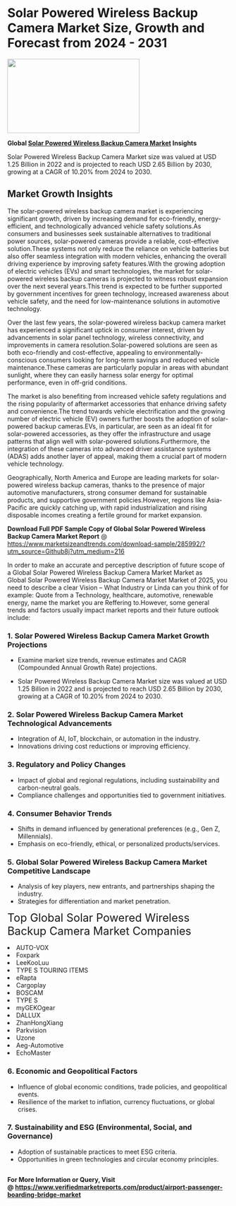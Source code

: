 <H1>Solar Powered Wireless Backup Camera Market Size, Growth and Forecast from 2024 - 2031</H1><img class="aligncenter size-medium wp-image-584254" src="https://thirdeyenews.in/wp-content/uploads/2024/09/Global-Market-Research-300x168.jpeg" alt="" width="300" height="168" /><p><strong>Global&nbsp;<a href="https://www.marketsizeandtrends.com/download-sample/285992/?utm_source=Github8j?utm_medium=216">Solar Powered Wireless Backup Camera Market</a> Insights</strong></p><p>Solar Powered Wireless Backup Camera Market size was valued at USD 1.25 Billion in 2022 and is projected to reach USD 2.65 Billion by 2030, growing at a CAGR of 10.20% from 2024 to 2030.</p><p><h2>Market Growth Insights</h2> <p>The solar-powered wireless backup camera market is experiencing significant growth, driven by increasing demand for eco-friendly, energy-efficient, and technologically advanced vehicle safety solutions.As consumers and businesses seek sustainable alternatives to traditional power sources, solar-powered cameras provide a reliable, cost-effective solution.These systems not only reduce the reliance on vehicle batteries but also offer seamless integration with modern vehicles, enhancing the overall driving experience by improving safety features.With the growing adoption of electric vehicles (EVs) and smart technologies, the market for solar-powered wireless backup cameras is projected to witness robust expansion over the next several years.This trend is expected to be further supported by government incentives for green technology, increased awareness about vehicle safety, and the need for low-maintenance solutions in automotive technology.</p> <p>Over the last few years, the solar-powered wireless backup camera market has experienced a significant uptick in consumer interest, driven by advancements in solar panel technology, wireless connectivity, and improvements in camera resolution.Solar-powered solutions are seen as both eco-friendly and cost-effective, appealing to environmentally-conscious consumers looking for long-term savings and reduced vehicle maintenance.These cameras are particularly popular in areas with abundant sunlight, where they can easily harness solar energy for optimal performance, even in off-grid conditions.</p> <p>The market is also benefiting from increased vehicle safety regulations and the rising popularity of aftermarket accessories that enhance driving safety and convenience.The trend towards vehicle electrification and the growing number of electric vehicle (EV) owners further boosts the adoption of solar-powered backup cameras.EVs, in particular, are seen as an ideal fit for solar-powered accessories, as they offer the infrastructure and usage patterns that align well with solar-powered solutions.Furthermore, the integration of these cameras into advanced driver assistance systems (ADAS) adds another layer of appeal, making them a crucial part of modern vehicle technology.</p> <p>Geographically, North America and Europe are leading markets for solar-powered wireless backup cameras, thanks to the presence of major automotive manufacturers, strong consumer demand for sustainable products, and supportive government policies.However, regions like Asia-Pacific are quickly catching up, with rapid industrialization and rising disposable incomes creating a fertile ground for market expansion.</p> <p><span class=""><strong>Download Full PDF Sample Copy of Global Solar Powered Wireless Backup Camera Market Report</strong> @ <a href="https://www.marketsizeandtrends.com/download-sample/285992/?utm_source=Github8j?utm_medium=216" target="_blank">https://www.marketsizeandtrends.com/download-sample/285992/?utm_source=Github8j?utm_medium=216</a></span></p><p>In order to make an accurate and perceptive description of future scope of a Global&nbsp;Solar Powered Wireless Backup Camera Market Market as Global&nbsp;Solar Powered Wireless Backup Camera Market Market of 2025, you need to describe a clear Vision &ndash; What Industry or Linda can you think of for example: Quote from a Technology, healthcare, automotive, renewable energy, name the market you are Reffering to.However, some general trends and factors usually impact market reports and their future outlook include:</p><h3>1.&nbsp;<strong>Solar Powered Wireless Backup Camera Market Growth Projections</strong></h3><ul><li>Examine market size trends, revenue estimates and CAGR (Compounded Annual Growth Rate) projections.</li><li><p>Solar Powered Wireless Backup Camera Market size was valued at USD 1.25 Billion in 2022 and is projected to reach USD 2.65 Billion by 2030, growing at a CAGR of 10.20% from 2024 to 2030.</p></li></ul><h3>2.&nbsp;<strong>Solar Powered Wireless Backup Camera Market Technological Advancements</strong></h3><ul><li>Integration of AI, IoT, blockchain, or automation in the industry.</li><li>Innovations driving cost reductions or improving efficiency.</li></ul><h3>3.&nbsp;<strong>Regulatory and Policy Changes</strong></h3><ul><li>Impact of global and regional regulations, including sustainability and carbon-neutral goals.</li><li>Compliance challenges and opportunities tied to government initiatives.</li></ul><h3>4.&nbsp;<strong>Consumer Behavior Trends</strong></h3><ul><li>Shifts in demand influenced by generational preferences (e.g., Gen Z, Millennials).</li><li>Emphasis on eco-friendly, ethical, or personalized products/services.</li></ul><h3>5.&nbsp;<strong>Global Solar Powered Wireless Backup Camera Market Competitive Landscape</strong></h3><ul><li>Analysis of key players, new entrants, and partnerships shaping the industry.</li><li>Strategies for differentiation and market penetration.</li></ul><p data-pm-slice="1 1 []"><span style="color: inherit; font-family: inherit; font-size: 25px;">Top Global Solar Powered Wireless Backup Camera Market Companies</span></p><div class="" data-test-id=""><p><li>AUTO-VOX</li><li> Foxpark</li><li> LeeKooLuu</li><li> TYPE S TOURING ITEMS</li><li> eRapta</li><li> Cargoplay</li><li> BOSCAM</li><li> TYPE S</li><li> myGEKOgear</li><li> DALLUX</li><li> ZhanHongXiang</li><li> Parkvision</li><li> Uzone</li><li> Aeg-Automotive</li><li> EchoMaster</li></p></div><h3>6.&nbsp;<strong>Economic and Geopolitical Factors</strong></h3><ul><li>Influence of global economic conditions, trade policies, and geopolitical events.</li><li>Resilience of the market to inflation, currency fluctuations, or global crises.</li></ul><h3>7.&nbsp;<strong>Sustainability and ESG (Environmental, Social, and Governance)</strong></h3><ul><li>Adoption of sustainable practices to meet ESG criteria.</li><li>Opportunities in green technologies and circular economy principles.</li></ul><h2><strong style="font-size: 14px;">For More Information or Query, Visit @&nbsp;</strong><a style="background-color: #ffffff; font-size: 14px;" href="https://www.marketsizeandtrends.com/report/solar-powered-wireless-backup-camera-market/" target="_blank">https://www.verifiedmarketreports.com/product/airport-passenger-boarding-bridge-market</a></h2>